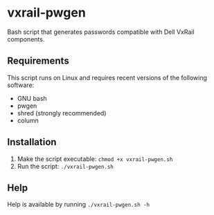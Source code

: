 # vxrail-pwgen
Bash script that generates passwords compatible with Dell VxRail components.

## Requirements
This script runs on Linux and requires recent versions of the following software:

* GNU bash
* pwgen
* shred (strongly recommended)
* column

## Installation
1. Make the script executable: `chmod +x vxrail-pwgen.sh`
2. Run the script: `./vxrail-pwgen.sh`

## Help
Help is available by running `./vxrail-pwgen.sh -h`
